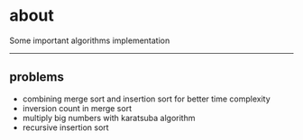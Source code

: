 # about
Some important algorithms implementation

------

## problems
- combining merge sort and insertion sort for better time complexity
- inversion count in merge sort
- multiply big numbers with karatsuba algorithm
- recursive insertion sort
